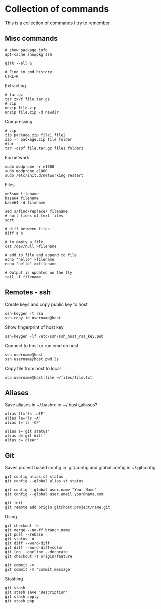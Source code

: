 Collection of commands
======================

This is a collection of commands I
try to remember.



Misc commands
-------------

    # show package info
    apt-cache showpkg ssh
  
    gitk --all &
    
    # Find in cmd history
    CTRL+R

Extracting

    # tar.gz
    tar zxvf file.tar.gz
    # zip
    unzip file.zip
    unzip file.zip -d newdir

Compressing

    # zip
    zip package.zip file1 file2
    zip -r package.zip file folder
    #tar
    tar -czpf file.tar.gz file1 folder1
    

Fix network

    sudo modprobe -r e1000
    sudo modprobe e1000
    sudo /etc/init.d/networking restart

Files
    
    md5sum filename
    base64 filename
    base64 -d filename

    sed s/find/replace/ filename
    # sort lines of text files
    sort

    # diff between files
    diff a b

    # to empty a file
    cat /dev/null >filename

    # add to file and append to file
    echo "hello" >filename
    echo "hello" >>filename 

    # Output is updated on the fly
    tail -f filename


Remotes - ssh
-------------

Create keys and copy public key to host

    ssh-keygen -t rsa
    ssh-copy-id username@host

Show fingerprint of host key

    ssh-keygen -lf /etc/ssh/ssh_host_rsa_key.pub 

Connect to host or run cmd on host

    ssh username@host
    ssh username@host pwd;ls

Copy file from host to local

    scp username@host:file ~/files/file.txt

Aliases
-------

Save aliases in ~/.bashrc or ~/.bash_aliases?

    alias ll='ls -alF'
    alias la='ls -A'
    alias l='ls -CF'

    alias s='git status'
    alias d='git diff'
    alias c='clear'

Git
---

Saves project based config in .git/config
and global config in ~/.gitconfig

    git config alias.st status 
    git config --global alias.st status

    git config --global user.name "Your Name"
    git config --global user.email your@name.com

    git init
    git remote add origin git@host:project/name.git

Using 

    git checkout -b
    git merge --no-ff branch_name
    git pull --rebase
    git status -u
    git diff --word-diff
    git diff --word-diff=color
    git log --oneline --decorate
    git checkout -t origin/feature

    git commit -v
    git commit -m 'commit message'

Stashing
 
    git stash
    git stash save 'Description'
    git stash apply
    git stash pop
  
